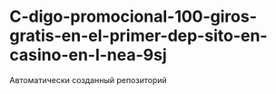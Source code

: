 # C-digo-promocional-100-giros-gratis-en-el-primer-dep-sito-en-casino-en-l-nea-9sj
Автоматически созданный репозиторий
